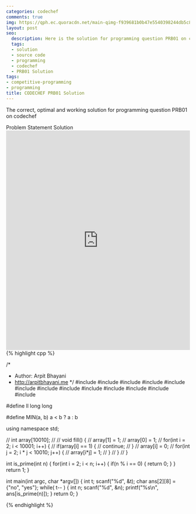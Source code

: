 ```yaml
---
categories: codechef
comments: true
img: https://qph.ec.quoracdn.net/main-qimg-f939681b0b47e5540398244db5c8966f?convert_to_webp=true
layout: post
seo:
  description: Here is the solution for programming question PRB01 on codechef
  tags:
  - solution
  - source code
  - programming
  - codechef
  - PRB01 Solution
tags:
- competitive-programming
- programming
title: CODECHEF PRB01 Solution
---
```

The correct, optimal and working solution for programming question PRB01 on codechef

<div class="ui secondary pointing large menu">
  <a class="grey item" data-tab="problem-statement">
    Problem Statement
  </a>
  <a class="active item grey" data-tab="solution">
    Solution
  </a>
</div>
<div class="ui bottom attached tab" data-tab="problem-statement">
    <iframe src="https://www.codechef.com/problems/PRB01" width="100%" height="600px" style="overflow: scroll; border: none;"></iframe>
</div>
<div class="ui bottom attached active tab" data-tab="solution">
{% highlight cpp %}

/*
 *  Author: Arpit Bhayani
 *  http://arpitbhayani.me
 */
#include <cmath>
#include <cstdio>
#include <cstdlib>
#include <climits>
#include <deque>
#include <iostream>
#include <list>
#include <limits>
#include <map>
#include <queue>
#include <set>
#include <stack>
#include <vector>

#define ll long long

#define MIN(a, b) a < b ? a : b

using namespace std;

// int array[10010];
//
// void fill() {
//     array[1] = 1;
//     array[0] = 1;
//     for(int i = 2; i < 10001; i++) {
//         if(array[i] == 1) {
//             continue;
//         }
//         array[i] = 0;
//         for(int j = 2; i * j < 10010; j++) {
//             array[i*j] = 1;
//         }
//     }
// }

int is_prime(int n) {
    for(int i = 2; i < n; i++) {
        if(n % i == 0) {
            return 0;
        }
    }
    return 1;
}

int main(int argc, char *argv[]) {
    int t;
    scanf("%d", &t);
    char ans[2][8] = {"no", "yes"};
    while( t-- ) {
        int n;
        scanf("%d", &n);
        printf("%s\n", ans[is_prime(n)]);
    }
    return 0;
}


{% endhighlight %}
</div>
